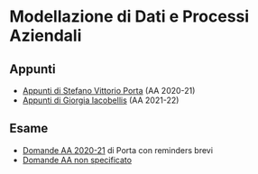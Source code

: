 # Modellazione di Dati e Processi Aziendali

## Appunti

- [Appunti di Stefano Vittorio Porta](Appunti/MDPA%20Porta%202020-21.pdf) (AA 2020-21)
- [Appunti di Giorgia Iacobellis](Appunti/Sbobina_GiorgiaIcobellis_2021-22.pdf) (AA 2021-22)

## Esame

- [Domande AA 2020-21](Esame/Domande%20MDPA%20Porta%202020-21.pdf) di Porta con reminders brevi
- [Domande AA non specificato](Esame/domande-orale.md)
